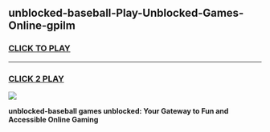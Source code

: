 
## unblocked-baseball-Play-Unblocked-Games-Online-gpilm
<h3>
<a href="https://premium76.site?title=unblocked-baseball&ref=25A">CLICK TO PLAY</a></h3>
<hr>

<h3>
<a href="https://premium76.site?title=unblocked-baseball&ref=25A">CLICK 2 PLAY</a>
  
</h3>

<a href="https://premium76.site?title=unblocked-baseball&ref=25A"><img src="https://clearcache.store/games.png"></a>


**unblocked-baseball games unblocked: Your Gateway to Fun and Accessible Online Gaming**
